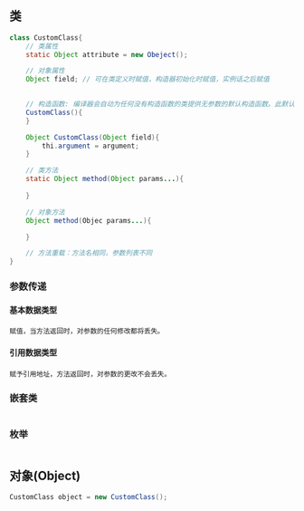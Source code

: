 ## **类**
```java
class CustomClass{
    // 类属性
    static Object attribute = new Obeject();

    // 对象属性
    Object field; // 可在类定义时赋值，构造器初始化时赋值，实例话之后赋值

    
    // 构造函数: 编译器会自动为任何没有构造函数的类提供无参数的默认构造函数。此默认构造函数将调用超类的无参数构造函数。如果超类也没有无参构造函数，编译器会报错。
    CustomClass(){
    }

    Object CustomClass(Object field){
        thi.argument = argument;
    }

    // 类方法
    static Object method(Object params...){
        
    }

    // 对象方法 
    Object method(Objec params...){

    }

    // 方法重载：方法名相同，参数列表不同
}
```

### **参数传递**
#### **基本数据类型**
`赋值，当方法返回时，对参数的任何修改都将丢失。`

#### **引用数据类型**
`赋予引用地址，方法返回时，对参数的更改不会丢失。`

### **嵌套类**
```java
```

### **枚举**
```java
```

## **对象**(Object)
```java
CustomClass object = new CustomClass();
```
